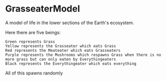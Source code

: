 # GrasseaterModel
A model of life in the lower sections of the Earth's ecosystem. 

Here there are five beings:

	Green represents Grass
	Yellow represents the Grasseater which eats Grass
	Red represents the Meateater which eats Grasseaters
	Purple represents the Mushrooms which respawns Grass when there is no more grass but can only eaten by Everythingeaters
	Black represents the Everythingeater which eats everything

All of this spawns randomly
